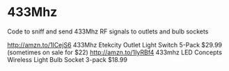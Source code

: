 # 433Mhz
Code to sniff and send 433Mhz RF signals to outlets and bulb sockets

http://amzn.to/1ICejS6 433Mhz Etekcity Outlet Light Switch 5-Pack $29.99 (sometimes on sale for $22)
http://amzn.to/1IyRBf4 433mhz LED Concepts Wireless Light Bulb Socket 3-pack $18.99
